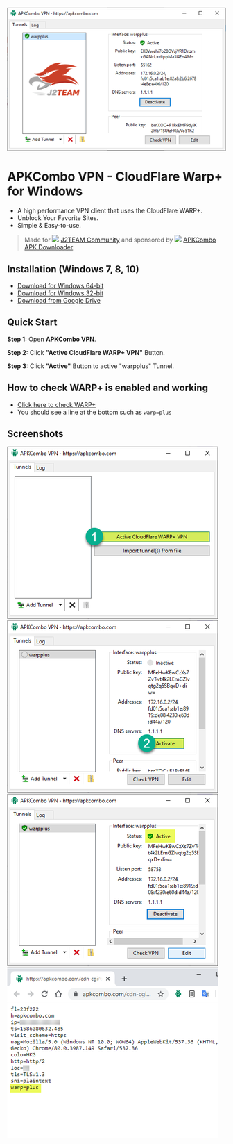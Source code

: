 <p align="center"><a href="https://apkcombo.com/?utm_source=apkcombo-vpn-github" target="_blank" rel="noopener noreferrer"><img src="screenshots/apkcombo-vpn-0.png" alt="APKCombo VPN"></a></p>

# APKCombo VPN - CloudFlare Warp+ for Windows
- A high performance VPN client that uses the CloudFlare WARP+.
- Unblock Your Favorite Sites.
- Simple & Easy-to-use.

> Made for <img src="https://github.com/apkcombo/apkcombo-vpn/blob/master/j2team/j2team-01.png" height="24"> [J2TEAM Community](https://www.facebook.com/groups/j2team.community/) and sponsored by <img src="https://apkcombo.com/static/icons/icon-48.png" height="24"> [APKCombo APK Downloader](https://apkcombo.com)

## Installation (Windows 7, 8, 10)

- [Download for Windows 64-bit](https://github.com/apkcombo/apkcombo-vpn/raw/master/apkcombovpn-0.1.1.msi)
- [Download for Windows 32-bit](https://github.com/apkcombo/apkcombo-vpn/raw/master/apkcombovpn-x86-0.1.1.msi)
- [Download from Google Drive](https://drive.google.com/drive/folders/1FUdAjrhpCF6jdzfridQpCR5vXWegiEdO)
## Quick Start

**Step 1:** Open **APKCombo VPN**.

**Step 2:** Click **"Active CloudFlare WARP+ VPN"** Button.

**Step 3:** Click **"Active"** Button to active "warpplus" Tunnel.

## How to check WARP+ is enabled and working
- [Click here to check WARP+](https://apkcombo.com/cdn-cgi/trace)
- You should see a line at the bottom such as `warp=plus`

## Screenshots

![APKCombo VPN 1](screenshots/apkcombo-vpn1.png)
![APKCombo VPN 1](screenshots/apkcombo-vpn2.png)
![APKCombo VPN 1](screenshots/apkcombo-vpn3.png)
![APKCombo VPN 1](screenshots/apkcombo-vpn5.png)

